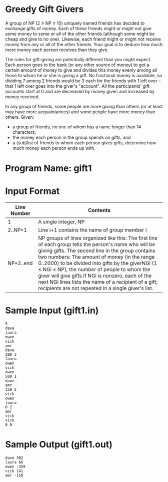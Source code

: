 # Greedy Gift Givers

A group of NP (2 ≤ NP ≤ 10) uniquely named friends has decided to exchange gifts of money. Each of these friends might or might not give some money to some or all of the other friends (although some might be cheap and give to no one). Likewise, each friend might or might not receive money from any or all of the other friends. Your goal is to deduce how much more money each person receives than they give.

The rules for gift-giving are potentially different than you might expect. Each person goes to the bank (or any other source of money) to get a certain amount of money to give and divides this money evenly among all those to whom he or she is giving a gift. No fractional money is available, so dividing 7 among 2 friends would be 3 each for the friends with 1 left over – that 1 left over goes into the giver's "account". All the participants' gift accounts start at 0 and are decreased by money given and increased by money received.

In any group of friends, some people are more giving than others (or at least may have more acquaintances) and some people have more money than others.
Given:

- a group of friends, no one of whom has a name longer than 14 characters,
- the money each person in the group spends on gifts, and
- a (sub)list of friends to whom each person gives gifts,
  determine how much money each person ends up with.

# Program Name: gift1

# Input Format

| Line Number | Contents                                                                                                                                                                                                                                                                                                                                                                                                                                                                          |
| ----------- | --------------------------------------------------------------------------------------------------------------------------------------------------------------------------------------------------------------------------------------------------------------------------------------------------------------------------------------------------------------------------------------------------------------------------------------------------------------------------------- |
| 1           | A single integer, NP                                                                                                                                                                                                                                                                                                                                                                                                                                                              |
| 2..NP+1     | Line i+1 contains the name of group member i                                                                                                                                                                                                                                                                                                                                                                                                                                      |
| NP+2..end   | NP groups of lines organized like this: The first line of each group tells the person's name who will be giving gifts. The second line in the group contains two numbers: The amount of money (in the range 0..2000) to be divided into gifts by the giverNGi (1 ≤ NGi ≤ NP), the number of people to whom the giver will give gifts If NGi is nonzero, each of the next NGi lines lists the name of a recipient of a gift; recipients are not repeated in a single giver's list. |

# Sample Input (gift1.in)

```
5
dave
laura
owen
vick
amr
dave
200 3
laura
owen
vick
owen
500 1
dave
amr
150 2
vick
owen
laura
0 2
amr
vick
vick
0 0
```

# Sample Output (gift1.out)

```
dave 302
laura 66
owen -359
vick 141
amr -150
```
